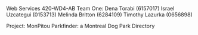 Web Services 420-WD4-AB
Team One:
Dena Torabi (6157017)
Israel Uzcategui (0153713)
Melinda Britton (6284109)
Timothy Lazurka (0656898)

Project: MonPitou Parkfinder: a Montreal Dog Park Directory 